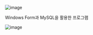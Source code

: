 ![image](https://github.com/JUVING/SQL/assets/129962308/186c83d7-1105-4c80-a724-f5b7b310f2a1)

Windows Form과 MySQL을 활용한 프로그램

![image](https://github.com/JUVING/SQL/assets/129962308/8f587f3f-1bb9-416e-992a-bc8fc6163b62)

